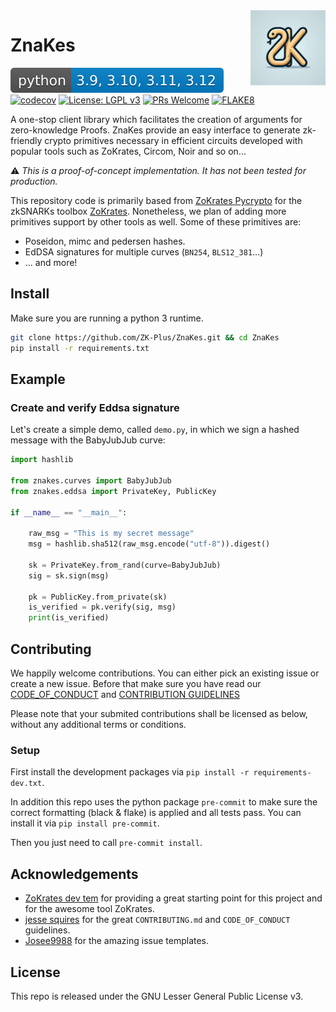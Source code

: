<!-- TODO: change url to point to `main` branch once merge -->
<img src="https://raw.githubusercontent.com/ZK-Plus/ZnaKes/8-publish-znakes-package-to-pip/assets/icon.jpg" width="120px" align="right" />


# ZnaKes

![python-version](./assets/python-version-badge.svg)
[![codecov](https://codecov.io/gh/ZK-Plus/ZnaKes/graph/badge.svg?token=70C58SFGGK)](https://codecov.io/gh/ZK-Plus/ZnaKes)
[![License: LGPL v3](https://img.shields.io/badge/license-LGPL%20v3-blue.svg)](https://www.gnu.org/licenses/lgpl-3.0)
[![PRs Welcome](https://img.shields.io/badge/PRs-welcome-brightgreen.svg?style=flat-square)](http://makeapullrequest.com)
[![FLAKE8](https://img.shields.io/badge/code%20style-flake8-orange.svg)](https://flake8.pycqa.org/en/3.7.7/)

A one-stop client library which facilitates the creation of arguments for zero-knowledge Proofs. ZnaKes provide an easy interface to generate zk-friendly crypto primitives necessary in efficient circuits developed with popular tools such as ZoKrates, Circom, Noir and so on...

:warning: _This is a proof-of-concept implementation. It has not been tested for production._

This repository code is primarily based from [ZoKrates Pycrypto](https://github.com/Zokrates/pycrypto) for the zkSNARKs toolbox [ZoKrates](https://github.com/Zokrates/ZoKrates).
Nonetheless, we plan of adding more primitives support by other tools as well.
Some of these primitives are:

- Poseidon, mimc and pedersen hashes.
- EdDSA signatures for multiple curves (`BN254`, `BLS12_381`...)
- ... and more!


## Install

Make sure you are running a python 3 runtime.

```bash
git clone https://github.com/ZK-Plus/ZnaKes.git && cd ZnaKes
pip install -r requirements.txt
```

## Example

### Create and verify Eddsa signature
Let's create a simple demo, called `demo.py`, in which we sign a hashed message with the BabyJubJub curve:

```python
import hashlib

from znakes.curves import BabyJubJub
from znakes.eddsa import PrivateKey, PublicKey

if __name__ == "__main__":

    raw_msg = "This is my secret message"
    msg = hashlib.sha512(raw_msg.encode("utf-8")).digest()

    sk = PrivateKey.from_rand(curve=BabyJubJub)
    sig = sk.sign(msg)

    pk = PublicKey.from_private(sk)
    is_verified = pk.verify(sig, msg)
    print(is_verified)
```

## Contributing

We happily welcome contributions. You can either pick an existing issue or create a new issue. Before that make sure you have read our [CODE_OF_CONDUCT](.github/CODE_OF_CONDUCT.md) and [CONTRIBUTION GUIDELINES](.github/CONTRIBUTING.md)

Please note that your submited contributions shall be licensed as below, without any additional terms or conditions.

### Setup
First install the development packages via `pip install -r requirements-dev.txt`.

In addition this repo uses the python package `pre-commit` to make sure the correct formatting (black & flake) is applied and all tests pass.
You can install it via `pip install pre-commit`.

Then you just need to call `pre-commit install`.

## Acknowledgements

- [ZoKrates dev tem](https://github.com/Zokrates/ZoKrates/graphs/contributors) for providing a great starting point for this project and for the awesome tool ZoKrates.
- [jesse squires](https://github.com/jessesquires/.github) for the great `CONTRIBUTING.md` and `CODE_OF_CONDUCT` guidelines.
- [Josee9988](https://github.com/Josee9988/project-template) for the amazing issue templates.

## License

This repo is released under the GNU Lesser General Public License v3.

